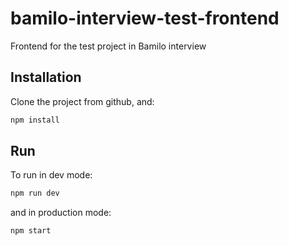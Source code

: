 # bamilo-interview-test-frontend
Frontend for the test project in Bamilo interview

## Installation
Clone the project from github, and:
```bash
npm install
```

## Run
To run in dev mode:
```bash
npm run dev
```
and in production mode:
```bash
npm start
```
